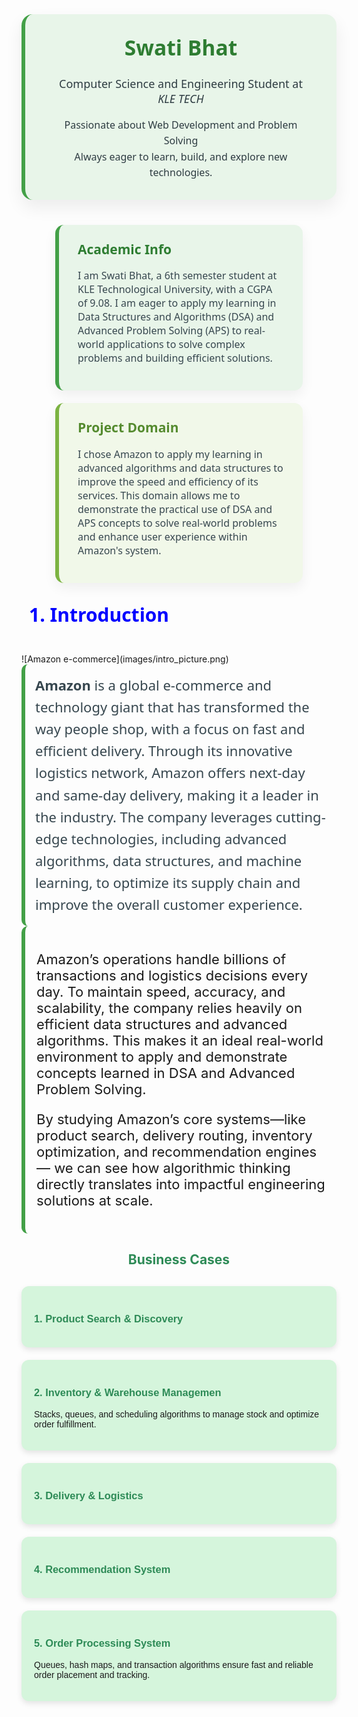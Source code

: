 <div align="center">
  <div style="
    background: #e8f5e9;
    padding: 30px 40px;
    border-radius: 18px;
    max-width: 700px;
    margin: 40px auto;
    box-shadow: 0 12px 28px rgba(0, 0, 0, 0.07);
    font-family: 'Segoe UI', sans-serif;
    color: #2e3c42;
    border-left: 6px solid #43a047;
  ">
    <h1 style="margin-top: 0; color: #2e7d32; font-size: 2.4em;">Swati Bhat</h1>
    <p style="font-size: 18px; font-weight: 500; margin: 10px 0;">
      Computer Science and Engineering Student at <em>KLE TECH</em>
    </p>
    <p style="font-size: 16px; line-height: 1.6; max-width: 90%; margin: 18px auto 0;">
      Passionate about Web Development and Problem Solving <br> 
      Always eager to learn, build, and explore new technologies.
    </p>
  </div>
</div>

<div align="center" style="display: flex; justify-content: center; gap: 20px; flex-wrap: wrap; margin-top: 40px; font-family: 'Segoe UI', sans-serif;">

  <!-- Academic Info Card -->
  <div style="
    background: #e8f5e9;
    padding: 25px 30px;
    border-radius: 14px;
    width: 330px;
    box-shadow: 0 8px 20px rgba(0,0,0,0.06);
    border-left: 6px solid #43a047;
    text-align: left;
  ">
    <h2 style="color: #2e7d32; margin-top: 0;">Academic Info</h2>
   <p style="font-size: 16px; color: #37474f;">
  I am Swati Bhat, a 6th semester student at KLE Technological University, with a CGPA of 9.08.  
  I am eager to apply my learning in Data Structures and Algorithms (DSA) and Advanced Problem Solving (APS) to real-world applications to solve complex problems and building efficient solutions.
</p>

  </div>

  <!-- Domain Info Card -->
  <div style="
    background: #f1f8e9;
    padding: 25px 30px;
    border-radius: 14px;
    width: 330px;
    box-shadow: 0 8px 20px rgba(0,0,0,0.06);
    border-left: 6px solid #7cb342;
    text-align: left;
  ">
    <h2 style="color: #558b2f; margin-top: 0;">Project Domain</h2>
    <p style="font-size: 16px; color: #37474f;">
     I chose Amazon to apply my learning in advanced algorithms and data structures to improve the speed and efficiency of its services. This domain allows me to demonstrate the practical use of DSA and APS concepts to solve real-world problems and enhance user experience within Amazon's system.
    </p>
  </div>
</div>

<h2 style="font-family: 'Segoe UI', sans-serif; font-size: 30px; color:blue; padding-left: 12px; margin-top: 30px;">
  1. Introduction
</h2><br>
![Amazon e-commerce](images/intro_picture.png)
<div style=" border-left: 6px solid #43a047;; padding: 16px; border-radius: 10px; font-family: 'Segoe UI', sans-serif; color: #37474f;">
  <p style="font-size: 22px; line-height: 1.6; margin: 0;">
    <strong>Amazon</strong> is a global e-commerce and technology giant that has transformed the way people shop, with a focus on fast and efficient delivery.
    Through its innovative logistics network, Amazon offers next-day and same-day delivery, making it a leader in the industry.
    The company leverages cutting-edge technologies, including advanced algorithms, data structures, and machine learning,
    to optimize its supply chain and improve the overall customer experience.
  </p>
</div>
<div style=" padding: 18px; border-radius: 10px; border-left: 6px solid #43a047;">
  <p style="font-size: 22px;">
    Amazon’s operations handle billions of transactions and logistics decisions every day. 
    To maintain speed, accuracy, and scalability, the company relies heavily on efficient data structures and advanced algorithms.
    This makes it an ideal real-world environment to apply and demonstrate concepts learned in DSA and Advanced Problem Solving.
  </p>
 <p style="font-size: 22px; ">
    By studying Amazon’s core systems—like product search, delivery routing, inventory optimization, and recommendation engines— 
    we can see how algorithmic thinking directly translates into impactful engineering solutions at scale.
  </p>
</div>
<h2 style="color:#2e8b57; text-align:center; margin-bottom: 30px;">Business Cases</h2>

<div style="display: grid; grid-template-columns: repeat(auto-fit, minmax(280px, 1fr)); gap: 20px; font-family: sans-serif;">

  <div style="background-color: #d5f5dc; padding: 20px; border-radius: 12px; box-shadow: 0 4px 10px rgba(0,0,0,0.1);">
    <h3 style="color:#2e8b57;">1. Product Search & Discovery</h3>
  </div>

  <div style="background-color: #d5f5dc; padding: 20px; border-radius: 12px; box-shadow: 0 4px 10px rgba(0,0,0,0.1);">
    <h3 style="color:#2e8b57;">2. Inventory & Warehouse Managemen</h3>
    <p>Stacks, queues, and scheduling algorithms to manage stock and optimize order fulfillment.</p>
  </div>

  <div style="background-color: #d5f5dc; padding: 20px; border-radius: 12px; box-shadow: 0 4px 10px rgba(0,0,0,0.1);">
    <h3 style="color:#2e8b57;">3. Delivery & Logistics</h3>
  </div>

  <div style="background-color: #d5f5dc; padding: 20px; border-radius: 12px; box-shadow: 0 4px 10px rgba(0,0,0,0.1);">
    <h3 style="color:#2e8b57;">4. Recommendation System</h3>
  </div>

  <div style="background-color: #d5f5dc; padding: 20px; border-radius: 12px; box-shadow: 0 4px 10px rgba(0,0,0,0.1);">
    <h3 style="color:#2e8b57;">5. Order Processing System</h3>
    <p>Queues, hash maps, and transaction algorithms ensure fast and reliable order placement and tracking.</p>
  </div>

</div>

